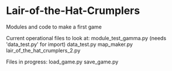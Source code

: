 # Lair-of-the-Hat-Crumplers
Modules and code to make a first game

Current operational files to look at:
module_test_gamma.py
(needs 'data_test.py' for import)
data_test.py
map_maker.py
lair_of_the_hat_crumplers_2.py

Files in progress:
load_game.py
save_game.py
